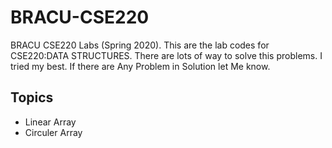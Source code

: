 # BRACU-CSE220
BRACU CSE220 Labs (Spring 2020).
This are the lab codes for CSE220:DATA STRUCTURES. There are lots of way to solve this problems. I tried my best. If there are Any Problem in Solution let Me know. 

<h2>Topics</h2>
  <ul>
  <li>Linear Array</li>
  <li>Circuler Array</li>
</ul>

